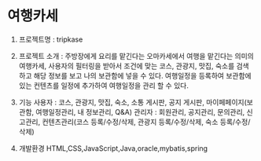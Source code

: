 # 여행카세

1. 프로젝트명 : tripkase
2. 프로젝트 소개 : 주방장에게 요리를 맡긴다는 오마카세에서 여행을 맡긴다는 의미의 여행카세,
사용자의 필터링을 받아서 조건에 맞는 코스, 관광지, 맛집, 숙소를 검색하고 해당 정보를 보고 나의 보관함에 넣을 수 있다.
여행일정을 등록하여 보관함에 있는 컨텐츠를 일정에 추가하여 여행일정을 관리 할 수 있다.

3. 기능
사용자 : 코스, 관광지, 맛집, 숙소, 소통 게시판, 공지 게시판, 마이페페이지(보관함, 여행일정관리, 내 정보관리, Q&A)
관리자 : 회원관리, 공지관리, 문의관리, 신고관리, 컨텐츠관리(코스 등록/수정/삭제, 관광지 등록/수정/삭제, 숙소 등록/수정/삭제)

4. 개발환경
HTML,CSS,JavaScript,Java,oracle,mybatis,spring


